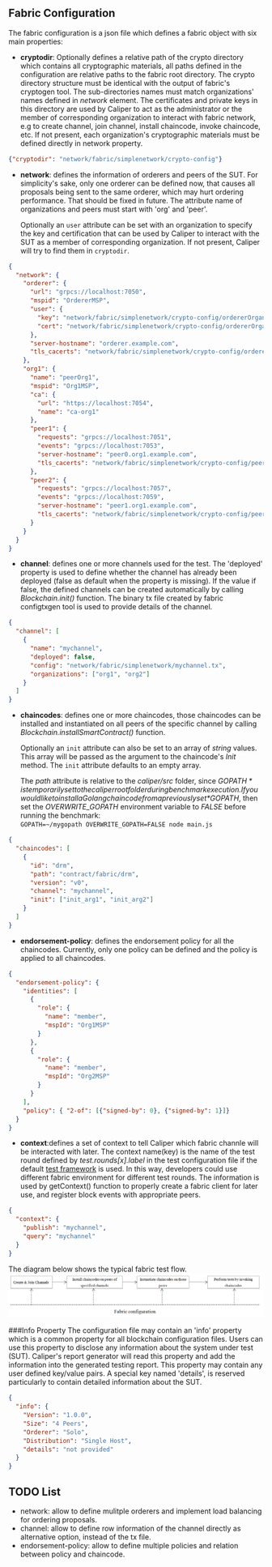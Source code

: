 ## Fabric Configuration
The fabric configuration is a json file which defines a fabric object with six main properties:

* **cryptodir**: Optionally defines a relative path of the crypto directory which contains all cryptographic materials, all paths defined in the configuration are relative paths to the fabric root directory. The crypto directory structure must be identical with the output of fabric's cryptogen tool. The sub-directories names must match organizations' names defined in *network* element. The certificates and private keys in this directory are used by Caliper to act as the administrator or the member of corresponding organization to interact with fabric network, e.g to create channel, join channel, install chaincode, invoke chaincode, etc. If not present, each organization's cryptographic materials must be defined directly in network property.        
 
```json
{"cryptodir": "network/fabric/simplenetwork/crypto-config"}
```

* **network**: defines the information of orderers and peers of the SUT. For simplicity's sake, only one orderer can be defined now, that causes all proposals being sent to the same orderer, which may hurt ordering performance. That should be fixed in future. The attribute name of organizations and peers must start with 'org' and 'peer'.

  Optionally an `user` attribute can be set with an organization to specify the key and certification that can be used by Caliper to interact with the SUT as a member of corresponding organization. If not present, Caliper will try to find them in `cryptodir`.

```json
{
  "network": {
    "orderer": {
      "url": "grpcs://localhost:7050",
      "mspid": "OrdererMSP",
      "user": {
        "key": "network/fabric/simplenetwork/crypto-config/ordererOrganizations/example.com/users/Admin@example.com/msp/keystore/be595291403ff68280a724d7e868521815ad9e2fc8c5486f6d7ce6b62d6357cd_sk",
        "cert": "network/fabric/simplenetwork/crypto-config/ordererOrganizations/example.com/users/Admin@example.com/msp/signcerts/Admin@example.com-cert.pem"
      },
      "server-hostname": "orderer.example.com",
      "tls_cacerts": "network/fabric/simplenetwork/crypto-config/ordererOrganizations/example.com/orderers/orderer.example.com/tls/ca.crt"
    },
    "org1": {
      "name": "peerOrg1",
      "mspid": "Org1MSP",
      "ca": {
        "url": "https://localhost:7054",
        "name": "ca-org1"
      },
      "peer1": {
        "requests": "grpcs://localhost:7051",
        "events": "grpcs://localhost:7053",
        "server-hostname": "peer0.org1.example.com",
        "tls_cacerts": "network/fabric/simplenetwork/crypto-config/peerOrganizations/org1.example.com/peers/peer0.org1.example.com/tls/ca.crt"
      },
      "peer2": {
        "requests": "grpcs://localhost:7057",
        "events": "grpcs://localhost:7059",
        "server-hostname": "peer1.org1.example.com",
        "tls_cacerts": "network/fabric/simplenetwork/crypto-config/peerOrganizations/org1.example.com/peers/peer1.org1.example.com/tls/ca.crt"
      }
    }
  }    
}
```    

* **channel**: defines one or more channels used for the test. The 'deployed' property is used to define whether the channel has already been deployed (false as default when the property is missing). If the value if false, the defined channels can be created automatically by calling *Blockchain.init()* function. The binary tx file created by fabric configtxgen tool is used to provide details of the channel. 
```json
{
  "channel": [
    {
      "name": "mychannel",
      "deployed": false,
      "config": "network/fabric/simplenetwork/mychannel.tx",
      "organizations": ["org1", "org2"]
    }
  ]
}
```

* **chaincodes**: defines one or more chaincodes, those chaincodes can be installed and instantiated on all peers of the specific channel by calling *Blockchain.installSmartContract()* function.  
  
  Optionally an `init` attribute can also be set to an array of *string* values. This array will be passed as the argument to the chaincode's *Init* method. The `init` attribute defaults to an empty array.
  
  The *path* attribute is relative to the *caliper/src* folder, since *$GOPATH* is temporarily set to the caliper root folder during benchmark execution. If you would like to install a Golang chaincode from a previously set *$GOPATH*, then set the *OVERWRITE_GOPATH* environment variable to *FALSE* before running the benchmark:  
  ```GOPATH=~/mygopath OVERWRITE_GOPATH=FALSE node main.js```
```json
{
  "chaincodes": [
    {
      "id": "drm", 
      "path": "contract/fabric/drm", 
      "version": "v0", 
      "channel": "mychannel",
      "init": ["init_arg1", "init_arg2"]
    }
  ]
}
```
* **endorsement-policy**: defines the endorsement policy for all the chaincodes. Currently, only one policy can be defined and the policy is applied to all chaincodes.    
```json
{
  "endorsement-policy": {
    "identities": [
      {
        "role": {
          "name": "member",
          "mspId": "Org1MSP"
        }
      },
      {
        "role": {
          "name": "member",
          "mspId": "Org2MSP"
        }
      }
    ],
    "policy": { "2-of": [{"signed-by": 0}, {"signed-by": 1}]}
  }
}
```

* **context**:defines a set of context to tell Caliper which fabric channle will be interacted with later. The context name(key) is the name of the test round defined by *test.rounds[x].label* in the test configuration file if the default [test framework](./Architecture.md#test-framework) is used. In this way, developers could use different fabric environment for different test rounds. The information is used by getContext() function to properly create a fabric client for later use, and register block events with appropriate peers.
```json
{
  "context": {
    "publish": "mychannel",
    "query": "mychannel"
  }
}
```

The diagram below shows the typical fabric test flow.
![Fabric-flow](./fabric-flow.png)

###Info Property
The configuration file may contain an 'info' property which is a common property for all blockchain configuration files. Users can use this property to disclose any information about the system under test (SUT). Caliper's report generator will read this property and add the information into the generated testing report. This property may contain any user defined key/value pairs. A special key named 'details', is reserved particularly to contain detailed information about the SUT.
```json
{
  "info": {
    "Version": "1.0.0",
    "Size": "4 Peers",
    "Orderer": "Solo",
    "Distribution": "Single Host",
    "details": "not provided"
  }
}
```



## TODO List
* network: allow to define mulitple orderers and implement load balancing for ordering proposals.
* channel: allow to define row information of the channel directly as alternative option, instead of the tx file.  
* endorsement-policy: allow to define multiple policies and relation between policy and chaincode.
